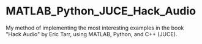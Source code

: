 # MATLAB_Python_JUCE_Hack_Audio
My method of implementing the most interesting examples in the book "Hack Audio" by Eric Tarr, using MATLAB, Python, and C++ (JUCE).
